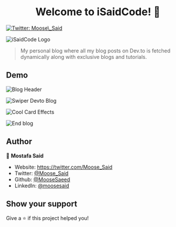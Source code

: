 <h1 align="center">Welcome to iSaidCode! 👋</h1>
<p>
  <a href="https://twitter.com/Moose\_Said" target="_blank">
    <img alt="Twitter: Moose\_Said" src="https://img.shields.io/twitter/follow/Moose\_Said.svg?style=social" />
  </a>
</p>

![iSaidCode Logo](https://dev-to-uploads.s3.amazonaws.com/uploads/articles/kwh0rb5808ly2z48k8cx.gif)

> My personal blog where all my blog posts on Dev.to is fetched dynamically along with exclusive blogs and tutorials.

## Demo

![Blog Header](https://dev-to-uploads.s3.amazonaws.com/uploads/articles/g6ic3eom0snhvgmuqy6j.gif)

![Swiper Devto Blog](https://dev-to-uploads.s3.amazonaws.com/uploads/articles/ae2fq0o4jwbuypltt7dh.gif)

![Cool Card Effects](https://media.giphy.com/media/PJobkttQjyORpDNtyh/giphy-downsized-large.gif)

![End blog](https://dev-to-uploads.s3.amazonaws.com/uploads/articles/ig9muj3vaz4fm9abfy38.gif)

## Author

👤 **Mostafa Said**

-   Website: https://twitter.com/Moose_Said
-   Twitter: [@Moose_Said](https://twitter.com/Moose_Said)
-   Github: [@MooseSaeed](https://github.com/MooseSaeed)
-   LinkedIn: [@moosesaid](https://linkedin.com/in/moosesaid)

## Show your support

Give a ⭐️ if this project helped you!
